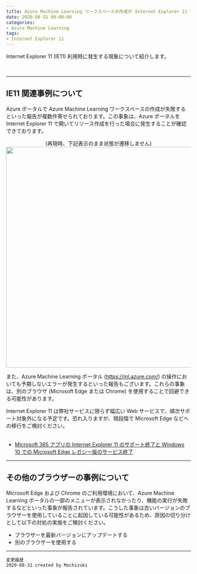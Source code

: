 ```yaml
---
title: Azure Machine Learning ワークスペースの作成が Internet Explorer 11 で失敗する
date: 2020-08-31 09:00:00
categories:
- Azure Machine Learning
tags:
- Internet Explorer 11
---
```

Internet Explorer 11 (IE11) 利用時に発生する現象について紹介します。
<!-- more -->
<br>

***
## IE11 関連事例について
Azure ポータルで Azure Machine Learning ワークスペースの作成が失敗するといった報告が複数件寄せられております。この事象は、Azure ポータルを Internet Explorer 11 で開いてリソース作成を行った場合に発生することが確認できております。  

<div style="text-align: center;">
(再現時、下記表示のまま状態が遷移しません)
<img src="https://jpmlblog.github.io/images/AML-IE11/Create-workspace-error.png" width=600px>
</div>    

また、Azure Machine Learning ポータル (https://ml.azure.com/) の操作においても予期しないエラーが発生するといった報告もございます。これらの事象は、別のブラウザ (Microsoft Edge または Chrome) を使用することで回避できる可能性があります。  

Internet Explorer 11 は弊社サービスに限らず幅広い Web サービスで、順次サポート対象外になる予定です。恐れ入りますが、現段階で Microsoft Edge などへの移行をご検討ください。  
 
- [Microsoft 365 アプリの Internet Explorer 11 のサポート終了と Windows 10 での Microsoft Edge レガシー版のサービス終了](https://blogs.windows.com/japan/2020/08/18/microsoft-365-apps-say-farewell-to-internet-explorer-11/)

***
## その他のブラウザーの事例について
Microsoft Edge および Chrome のご利用環境において、Azure Machine Learning ポータルの一部のメニューが表示されなかったり、機能の実行が失敗するなどといった事象が報告されています。こうした事象は古いバージョンのブラウザーを使用していることに起因している可能性があるため、原因の切り分けとして以下の対処の実施をご検討ください。
- ブラウザーを最新バージョンにアップデートする
- 別のブラウザーを使用する

***
`変更履歴`  
`2020-08-31 created by Mochizuki`
